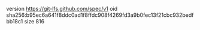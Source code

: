 version https://git-lfs.github.com/spec/v1
oid sha256:b95ec6a641f8ddc0ad1f8ffdc908f4269fd3a9b0fec13f21cbc932bedfbb18c1
size 816
